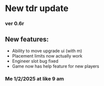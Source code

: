 # New tdr update 
### ver 0.6r
## New features:
- Ability to move upgrade ui (with m)
- Placement limits now actually work
- Engineer slot bug fixed
- Game now has help feature for new players
### Me 1/2/2025 at like 9 am
